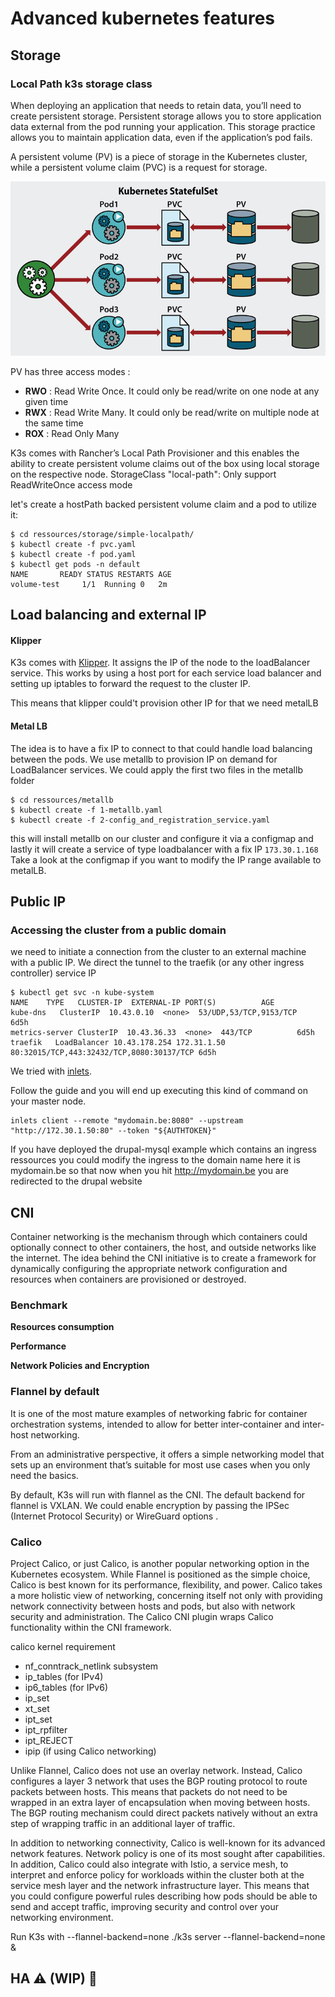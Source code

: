 # Advanced kubernetes features

## Storage

### Local Path k3s storage class

When deploying an application that needs to retain data, you’ll need to create persistent storage. Persistent storage allows you to store application data external from the pod running your application. This storage practice allows you to maintain application data, even if the application’s pod fails.

A persistent volume (PV) is a piece of storage in the Kubernetes cluster, while a persistent volume claim (PVC) is a request for storage.

![](img/persistentstorage.png)

PV has three access modes : 

- **RWO** : Read Write Once. It could only be read/write on one node at any given time
- **RWX** : Read Write Many. It could only be read/write on multiple node at the same time
- **ROX** : Read Only Many

K3s comes with Rancher’s Local Path Provisioner and this enables the ability to create persistent volume claims out of the box using local storage on the respective node.
StorageClass "local-path": Only support ReadWriteOnce access mode

let's create a hostPath backed persistent volume claim and a pod to utilize it:

```
$ cd ressources/storage/simple-localpath/
$ kubectl create -f pvc.yaml
$ kubectl create -f pod.yaml
$ kubectl get pods -n default
NAME       READY STATUS RESTARTS AGE
volume-test     1/1  Running 0   2m

```

## Load balancing and external IP

#### Klipper

K3s comes with [Klipper](https://github.com/rancher/klipper-lb). It assigns the IP of the node to the loadBalancer service. This works by using a host port for each service load balancer and setting up iptables to forward the request to the cluster IP.

This means that klipper could't provision other IP for that we need metalLB

#### Metal LB

The idea is to have a fix IP to connect to that could handle load balancing between the pods. We use metallb to provision IP on demand for LoadBalancer services.
We could apply the first two files in the metallb folder

```
$ cd ressources/metallb
$ kubectl create -f 1-metallb.yaml
$ kubectl create -f 2-config_and_registration_service.yaml
```

this will install metallb on our cluster and configure it via a configmap
and lastly it will create a service of type loadbalancer with a fix IP `173.30.1.168`
Take a look at the configmap if you want to modify the IP range available to metalLB.

## Public IP

### Accessing the cluster from a public domain

we need to initiate a connection from the cluster to an external machine with a public IP. We direct the tunnel to the traefik (or any other ingress controller) service IP

```
$ kubectl get svc -n kube-system
NAME    TYPE   CLUSTER-IP  EXTERNAL-IP PORT(S)          AGE
kube-dns   ClusterIP  10.43.0.10  <none>  53/UDP,53/TCP,9153/TCP      6d5h
metrics-server ClusterIP  10.43.36.33  <none>  443/TCP          6d5h
traefik   LoadBalancer 10.43.178.254 172.31.1.50 80:32015/TCP,443:32432/TCP,8080:30137/TCP 6d5h
```

We tried with [inlets](https://github.com/inlets/inlets).

Follow the guide and you will end up executing this kind of command on your master node.

```
inlets client --remote "mydomain.be:8080" --upstream "http://172.30.1.50:80" --token "${AUTHTOKEN}"
```

If you have deployed the drupal-mysql example which contains an ingress ressources you could modify the ingress to the domain name here it is mydomain.be so that now when you hit http://mydomain.be you are redirected to the drupal website

## CNI

Container networking is the mechanism through which containers could optionally connect to other containers, the host, and outside networks like the internet.
The idea behind the CNI initiative is to create a framework for dynamically configuring the appropriate network configuration and resources when containers are provisioned or destroyed.

### Benchmark

**Resources consumption**

**Performance**

**Network Policies and Encryption**

### Flannel by default

It is one of the most mature examples of networking fabric for container orchestration systems, intended to allow for better inter-container and inter-host networking.

From an administrative perspective, it offers a simple networking model that sets up an environment that’s suitable for most use cases when you only need the basics.

By default, K3s will run with flannel as the CNI.
The default backend for flannel is VXLAN. We could enable encryption by passing the IPSec (Internet Protocol Security) or WireGuard options .

### Calico

Project Calico, or just Calico, is another popular networking option in the Kubernetes ecosystem. While Flannel is positioned as the simple choice, Calico is best known for its performance, flexibility, and power. Calico takes a more holistic view of networking, concerning itself not only with providing network connectivity between hosts and pods, but also with network security and administration. The Calico CNI plugin wraps Calico functionality within the CNI framework.

calico kernel requirement

- nf_conntrack_netlink subsystem
- ip_tables (for IPv4)
- ip6_tables (for IPv6)
- ip_set
- xt_set
- ipt_set
- ipt_rpfilter
- ipt_REJECT
- ipip (if using Calico networking)

Unlike Flannel, Calico does not use an overlay network. Instead, Calico configures a layer 3 network that uses the BGP routing protocol to route packets between hosts. This means that packets do not need to be wrapped in an extra layer of encapsulation when moving between hosts. The BGP routing mechanism could direct packets natively without an extra step of wrapping traffic in an additional layer of traffic.

In addition to networking connectivity, Calico is well-known for its advanced network features. Network policy is one of its most sought after capabilities. In addition, Calico could also integrate with Istio, a service mesh, to interpret and enforce policy for workloads within the cluster both at the service mesh layer and the network infrastructure layer. This means that you could configure powerful rules describing how pods should be able to send and accept traffic, improving security and control over your networking environment.

Run K3s with --flannel-backend=none
./k3s server --flannel-backend=none &

## HA :warning: (WIP) :construction_worker:

<!-- ![k3s ha architecture](resources/ha/k3s-ha-architecture.svg) -->
<!-- Can't find this image -->